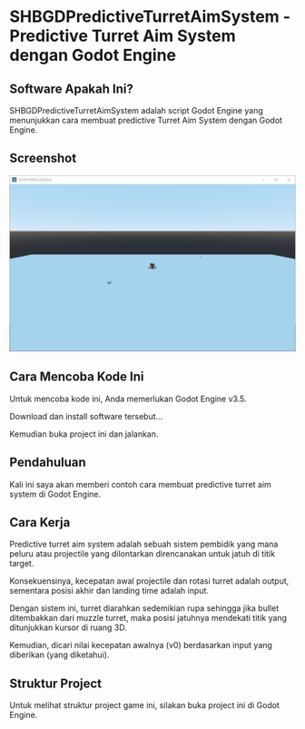 # SHBGDPredictiveTurretAimSystem - Predictive Turret Aim System dengan Godot Engine

## Software Apakah Ini?

SHBGDPredictiveTurretAimSystem adalah script Godot Engine yang menunjukkan cara membuat predictive Turret Aim System dengan Godot Engine.

## Screenshot

![ScreenShot](.readme-assets/SHBGDPredictiveTurretAimSystem-1.png?raw=true)

## Cara Mencoba Kode Ini

Untuk mencoba kode ini, Anda memerlukan Godot Engine v3.5.

Download dan install software tersebut...

Kemudian buka project ini dan jalankan.

## Pendahuluan

Kali ini saya akan memberi contoh cara membuat predictive turret aim system di Godot Engine.

## Cara Kerja

Predictive turret aim system adalah sebuah sistem pembidik yang mana peluru atau projectile yang dilontarkan direncanakan untuk jatuh di titik target.

Konsekuensinya, kecepatan awal projectile dan rotasi turret adalah output, sementara posisi akhir dan landing time adalah input.

Dengan sistem ini, turret diarahkan sedemikian rupa sehingga jika bullet ditembakkan dari muzzle turret, maka posisi jatuhnya mendekati titik yang ditunjukkan kursor di ruang 3D.

Kemudian, dicari nilai kecepatan awalnya (v0) berdasarkan input yang diberikan (yang diketahui).

## Struktur Project

Untuk melihat struktur project game ini, silakan buka project ini di Godot Engine.